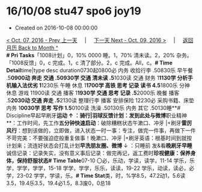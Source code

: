 # 16/10/08 stu47 spo6 joy19

* Created on 2016-10-08 00:00:00

[&lt; Oct. 07, 2016 - Prev 上一天](d07.md)     \|     [下一天 Next - Oct. 09, 2016 &gt;](d09.md)     \|     [返回月历 Back to Month ^](index.md)   
**\# Pri Tasks**「1008计划」0，10% 0000 睡。1，70% 清未读。2，20% 杂务。「1008反馈」0，c 完成。1，c 清了部分。2，c 完成。All，c。**\# Time Detail**time\|type desc duration0730起0800必 内务 收拾行李 .50830乐 早午餐 .5**0900动 奔走 交通 .50930学 交通 清未读 .5**1030读 交通 财务 1**1130学 分析手机输入法优劣 1**1230乐 午睡 休息 1**1700学 高铁 思考 记录 读书 4.5**1800乐 分神 休息 游戏 11900读 交通 播客 1**1930学 交通 思考 记录 .5**2000乐 晚餐 播客 .5**2030动 交通 奔走 .5**2130读 整理行李 播客 安排保险 12230必 采购书籍、床垫 内务 1**0030学 思考 写作 1.5**0100读 洗澡 .50130乐 内务 其它 .50130睡**\# Discipline早起早刷牙**运动 ↑ ：骑行\|羽球反馈计划：发到此处与微博**职业精神**：工作时间，先工作**五分钟快速启动**：破除糟糕状态午漱口、冲牙 \|+刷牙**雷厉风行**：想到该做的，立即做，进入状态一时一事：专注，做完一件事，再做下一件不苛完美：不要强迫症般重复做事！晚漱口、冲牙 \|+刷牙英语：根基时间到就按计划来；流连好状态会打乱计划**早洗朋友圈、微博** ↓ ：只睡前 发&看**晚刷牙早睡**诚信记录：记录失实，没有意义事后记录：做完再记，返工费时**珍视健康：保养身体，保持舒服状态\# Time Table**07-10 〇必，乐动，学读，读学，11-14 学乐，乐学，学学，学学，15-18 学学，学学，乐乐，读读，19-22 学乐，动读，读必，必学，23-02 学学，学读，乐。**\# Time Stat**类，时，%学8.5，47.2动1，5.6读3.5，19.4乐3.5，19.4必1.5，8.3废0，0总18

